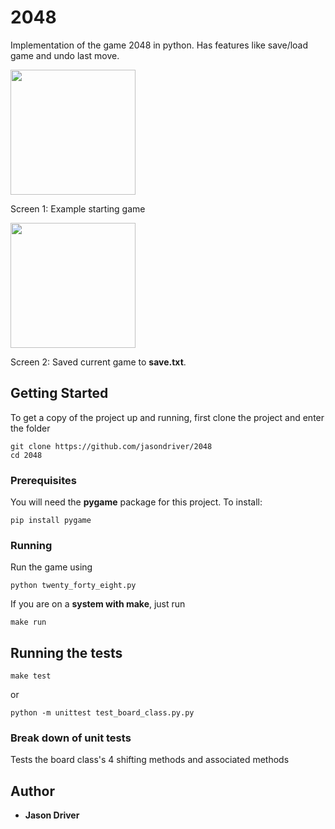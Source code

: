  # 2048

Implementation of the game 2048 in python.  Has features like save/load game and undo last move.


<img src="https://user-images.githubusercontent.com/37717810/45250972-0d9d2680-b2f3-11e8-8a26-7f181c5c95bd.png" width=200>

Screen 1: Example starting game

<img src="https://user-images.githubusercontent.com/37717810/45250921-0a556b00-b2f2-11e8-8339-b9744aae78dc.png" width=200>

Screen 2: Saved current game to **save.txt**.

## Getting Started

To get a copy of the project up and running, first clone the project and enter the folder

```
git clone https://github.com/jasondriver/2048
cd 2048
```

### Prerequisites

You will need the **pygame** package for this project.  To install:

```
pip install pygame
```

### Running

Run the game using

```
python twenty_forty_eight.py
```

If you are on a **system with make**, just run

```
make run
```

## Running the tests

```
make test
```

or

```
python -m unittest test_board_class.py.py
```

### Break down of unit tests

Tests the board class's 4 shifting methods and associated methods

## Author

* **Jason Driver** 